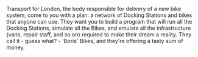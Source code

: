 Transport for London, the body responsible for delivery of a new bike system, come to you with a plan: a network of Docking Stations and bikes that anyone can use. They want you to build a program that will run all the Docking Stations, simulate all the Bikes, and emulate all the infrastructure (vans, repair staff, and so on) required to make their dream a reality. They call it - guess what? - 'Boris' Bikes, and they're offering a tasty sum of money.